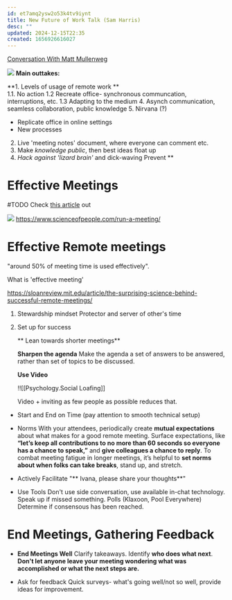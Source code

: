 ```yaml
---
id: et7amq2ysw2o53k4tv9iynt
title: New Future of Work Talk (Sam Harris)
desc: ""
updated: 2024-12-15T22:35
created: 1656926616027
---
```

[Conversation With Matt Mullenweg](https://www.samharris.org/podcasts/making-sense-episodes/194-new-future-work)

![](/assets/images/2022-07-04-11-24-58.png)
**Main outtakes:**

**1. Levels of usage of remote work
**  
1.1. No action
1.2 Recreate office- synchronous communcation, interruptions, etc.
1.3 Adapting to the medium
4\. Asynch communication, seamless collaboration, public knowledge
5\. Nirvana (?) 

- Replicate office in online settings
- New processes

2. Live 'meeting notes' document, where everyone can comment etc.
3. Make _knowledge public_, then best ideas float up
4. _Hack against 'lizard brain'_ and dick-waving 
   Prevent 
   \*\*

# Effective Meetings

#TODO Check [this article](https://www.scienceofpeople.com/run-a-meeting/) out

![](/assets/images/2022-07-04-12-01-07.png)
<https://www.scienceofpeople.com/run-a-meeting/>

# Effective Remote meetings

"around 50% of meeting time is used effectively".

What is 'effective meeting'

<https://sloanreview.mit.edu/article/the-surprising-science-behind-successful-remote-meetings/>

1. Stewardship mindset
   Protector and server of other's time
2. Set up for success

   ** Lean towards shorter meetings**

   **Sharpen the agenda**
   Make the agenda a set of answers to be answered, rather than set of topics to be discussed.

   **Use Video** 

   !![[Psychology.Social Loafing]]

   Video + inviting as few people as possible reduces that.

- Start and End on Time (pay attention to smooth technical setup)

- Norms 
  With your attendees, periodically create **mutual expectations** about what makes for a good remote meeting. Surface expectations, like **“let’s keep all contributions to no more than 60 seconds so everyone has a chance to speak,”** and **give colleagues a chance to reply**. To combat meeting fatigue in longer meetings, it’s helpful to **set norms about when folks can take breaks**, stand up, and stretch.

- Actively Facilitate
  "** Ivana, please share your thoughts**"

- Use Tools
  Don't use side conversation, use available in-chat technology. Speak up if missed something.
  Polls (Klaxoon, Pool Everywhere)
  Determine if consensous has been reached.

# End Meetings, Gathering Feedback

- **End Meetings Well** Clarify takeaways.
  Identify **who does what next**. 
  **Don't let anyone leave your meeting wondering what was accomplished or what the next steps are.**

- Ask for feedback
  Quick surveys- what's going well/not so well, provide ideas for improvement.

